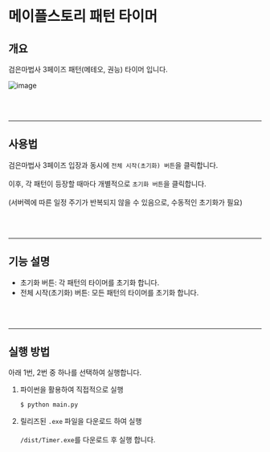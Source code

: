 # 메이플스토리 패턴 타이머
## 개요
검은마법사 3페이즈 패턴(메테오, 권능) 타이머 입니다.

![image](https://user-images.githubusercontent.com/40859447/152670797-976392d2-99f9-4b19-a815-3f8542619f04.png)


<br></br>


---
## 사용법
검은마법사 3페이즈 입장과 동시에 `전체 시작(초기화) 버튼`을 클릭합니다. <br></br>
이후, 각 패턴이 등장할 때마다 개별적으로 `초기화 버튼`을 클릭합니다. <br></br>
(서버렉에 따른 일정 주기가 반복되지 않을 수 있음으로, 수동적인 초기화가 필요)

<br></br>

---
## 기능 설명
- 초기화 버튼: 각 패턴의 타이머를 초기화 합니다.
- 전체 시작(초기화) 버튼: 모든 패턴의 타이머를 초기화 합니다.


<br></br>

---
## 실행 방법
아래 1번, 2번 중 하나를 선택하여 실행합니다.

1. 파이썬을 활용하여 직접적으로 실행
    ```python
    $ python main.py

2. 릴리즈된 `.exe` 파일을 다운로드 하여 실행 <br></br>
    `/dist/Timer.exe`를 다운로드 후 실행 합니다.
